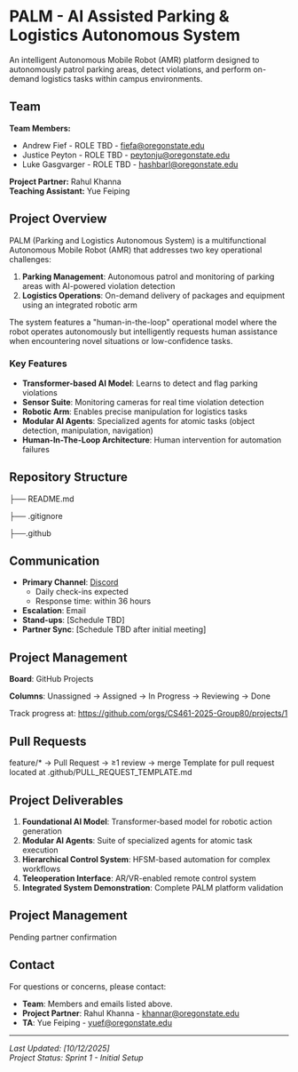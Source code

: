 # PALM - AI Assisted Parking & Logistics Autonomous System

An intelligent Autonomous Mobile Robot (AMR) platform designed to autonomously patrol parking areas, detect violations, and perform on-demand logistics tasks within campus environments.

## Team

**Team Members:**
- Andrew Fief - ROLE TBD - fiefa@oregonstate.edu
- Justice Peyton - ROLE TBD - peytonju@oregonstate.edu
- Luke Gasgvarger - ROLE TBD - hashbarl@oregonstate.edu

**Project Partner:** Rahul Khanna  
**Teaching Assistant:** Yue Feiping

## Project Overview

PALM (Parking and Logistics Autonomous System) is a multifunctional Autonomous Mobile Robot (AMR) that addresses two key operational challenges:

1. **Parking Management**: Autonomous patrol and monitoring of parking areas with AI-powered violation detection
2. **Logistics Operations**: On-demand delivery of packages and equipment using an integrated robotic arm

The system features a "human-in-the-loop" operational model where the robot operates autonomously but intelligently requests human assistance when encountering novel situations or low-confidence tasks.

### Key Features

- **Transformer-based AI Model**: Learns to detect and flag parking violations
- **Sensor Suite**: Monitoring cameras for real time violation detection
- **Robotic Arm**: Enables precise manipulation for logistics tasks
- **Modular AI Agents**: Specialized agents for atomic tasks (object detection, manipulation, navigation)
- **Human-In-The-Loop Architecture**: Human intervention for automation failures

## Repository Structure

├── README.md

├── .gitignore

├──.github

## Communication

- **Primary Channel**: [Discord](https://discord.gg/QFVfgUBbDx)
  - Daily check-ins expected
  - Response time: within 36 hours
- **Escalation**: Email
- **Stand-ups**: [Schedule TBD]
- **Partner Sync**: [Schedule TBD after initial meeting]

## Project Management

**Board**: GitHub Projects

**Columns**: Unassigned → Assigned → In Progress → Reviewing → Done

Track progress at: https://github.com/orgs/CS461-2025-Group80/projects/1

## Pull Requests
feature/* → Pull Request → ≥1 review → merge
Template for pull request located at .github/PULL_REQUEST_TEMPLATE.md

## Project Deliverables

1. **Foundational AI Model**: Transformer-based model for robotic action generation
2. **Modular AI Agents**: Suite of specialized agents for atomic task execution
3. **Hierarchical Control System**: HFSM-based automation for complex workflows
4. **Teleoperation Interface**: AR/VR-enabled remote control system
5. **Integrated System Demonstration**: Complete PALM platform validation

## Project Management
   Pending partner confirmation

## Contact

For questions or concerns, please contact:
- **Team**: Members and emails listed above.
- **Project Partner**: Rahul Khanna - khannar@oregonstate.edu
- **TA**: Yue Feiping - yuef@oregonstate.edu

---

*Last Updated: [10/12/2025]*  
*Project Status: Sprint 1 - Initial Setup*

